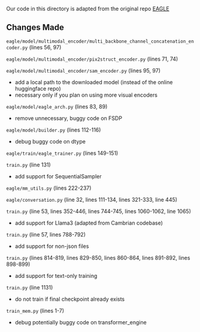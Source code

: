 Our code in this directory is adapted from the original repo [EAGLE](https://github.com/NVlabs/EAGLE/tree/51da2833a98f7ce185d11f945ce035b97cf80314)

## Changes Made

`eagle/model/multimodal_encoder/multi_backbone_channel_concatenation_encoder.py` (lines 56, 97)

`eagle/model/multimodal_encoder/pix2struct_encoder.py` (lines 71, 74)

`eagle/model/multimodal_encoder/sam_encoder.py` (lines 95, 97)

- add a local path to the downloaded model (instead of the online huggingface repo)
- necessary only if you plan on using more visual encoders

`eagle/model/eagle_arch.py` (lines 83, 89)

- remove unnecessary, buggy code on FSDP

`eagle/model/builder.py` (lines 112-116)

- debug buggy code on dtype

`eagle/train/eagle_trainer.py` (lines 149-151)

`train.py` (line 131)

- add support for SequentialSampler

`eagle/mm_utils.py` (lines 222-237)

`eagle/conversation.py` (line 32, lines 111-134, lines 321-333, line 445)

`train.py` (line 53, lines 352-446, lines 744-745, lines 1060-1062, line 1065)

- add support for Llama3 (adapted from Cambrian codebase)

`train.py` (line 57, lines 788-792)

- add support for non-json files

`train.py` (lines 814-819, lines 829-850, lines 860-864, lines 891-892, lines 898-899)

- add support for text-only training

`train.py` (line 1131)

- do not train if final checkpoint already exists

`train_mem.py` (lines 1-7)

- debug potentially buggy code on transformer_engine
